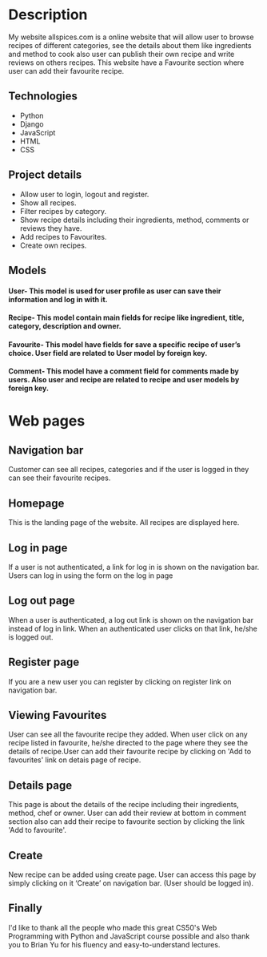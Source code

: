 # Description
My website allspices.com is a online website that will allow user to browse recipes of different categories, see the details about them like ingredients and method to cook also user can publish their own recipe and write reviews on others recipes. This website have a Favourite section where user can add their favourite recipe.

## Technologies
* Python
* Django
* JavaScript
* HTML
* CSS

## Project details
* Allow user to login, logout and register.
* Show all recipes.
* Filter recipes by category.
* Show recipe details including their ingredients, method, comments or reviews they have.
* Add recipes to Favourites.
* Create own recipes.
## Models
#### User- This model is used for user profile as user can save their information and log in with it.
#### Recipe- This model contain main fields for recipe like ingredient, title, category, description and owner.
#### Favourite- This model have fields for save a specific recipe of user’s choice. User field are related to User model by foreign key.
#### Comment- This model have a comment field for comments made by users. Also user and recipe are related to recipe and user models by foreign key.
# Web pages
## Navigation bar
Customer can see all recipes, categories and if the user is logged in they can see their favourite recipes.
## Homepage
This is the landing page of the website. All recipes are displayed here.
## Log in page
If a user is not authenticated, a link for log in is shown on the navigation bar. Users can log in using the form on the log in page
## Log out page
When a user is authenticated, a log out link is shown on the navigation bar instead of log in link. When an authenticated user clicks on that link, he/she is logged out.
## Register page
If you are a new user you can register by clicking on register link on navigation bar.
## Viewing Favourites
User can see all the favourite recipe they added. When user click on any recipe listed in favourite, he/she directed to the page where they see the details of recipe.User can add their favourite recipe by clicking on 'Add to favourites' link on detais page of recipe.
## Details page
This page is about the details of the recipe including their ingredients, method, chef or owner. User can add their review at bottom in comment section also can add their recipe to favourite section by clicking the link 'Add to favourite'.
## Create
New recipe can be added using create page. User can access this page by simply clicking on it ‘Create’ on navigation bar. (User should be logged in).
## Finally
I'd like to thank all the people who made this great CS50's Web Programming with Python and JavaScript course possible and also thank you to Brian Yu for his fluency and easy-to-understand lectures.
